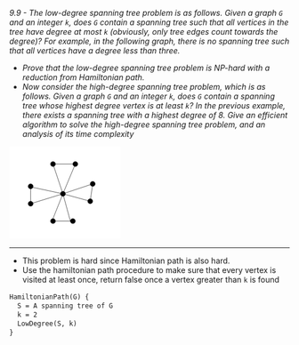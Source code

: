 *9.9 - The low-degree spanning tree problem is as follows. Given a graph `G` and an integer `k`, does `G` contain a spanning tree such that all vertices in the tree have degree at most `k` (obviously, only tree edges count towards the degree)? For example, in the following graph, there is no spanning tree such that all vertices have a degree less than three.*
- *Prove that the low-degree spanning tree problem is NP-hard with a reduction from Hamiltonian path.*
- *Now consider the high-degree spanning tree problem, which is as follows. Given a graph `G` and an integer `k`, does `G` contain a spanning tree whose highest degree vertex is at least `k`? In the previous example, there exists a spanning tree with a highest degree of 8. Give an efficient algorithm to solve the high-degree spanning tree problem, and an analysis of its time complexity*

![graph](https://github.com/jonathantorres/bookshelf/blob/master/adm/ch9/img/9-9.png)
***
- This problem is hard since Hamiltonian path is also hard.
- Use the hamiltonian path procedure to make sure that every vertex is visited at least once, return false once a vertex greater than `k` is found

```
HamiltonianPath(G) {
  S = A spanning tree of G
  k = 2
  LowDegree(S, k)
}
```
